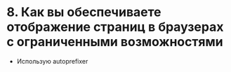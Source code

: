 # 8. Как вы обеспечиваете отображение страниц в браузерах с ограниченными возможностями

- Использую autoprefixer
